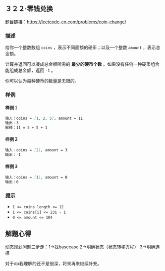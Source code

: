 ## ３２２·零钱兑换

题目链接：https://leetcode-cn.com/problems/coin-change/

### 描述

给你一个整数数组 `coins` ，表示不同面额的硬币；以及一个整数 `amount` ，表示总金额。

计算并返回可以凑成总金额所需的 **最少的硬币个数** 。如果没有任何一种硬币组合能组成总金额，返回 `-1` 。

你可以认为每种硬币的数量是无限的。

### 样例

#### 样例１

```markdown
输入：coins = [1, 2, 5], amount = 11
输出：3 
解释：11 = 5 + 5 + 1
```

#### 样例２

```markdown
输入：coins = [2], amount = 3
输出：-1
```

#### 样例３

```markdown
输入：coins = [1], amount = 0
输出：0
```

### 提示

- `1 <= coins.length <= 12`
- `1 <= coins[i] <= 231 - 1`
- `0 <= amount <= 104`

## 解题心得

动态规划问题三步走：1->找basecase 2->明确状态（状态转移方程） 3->明确选择

对于dp我理解的还不是很深，将来再来继续补充。